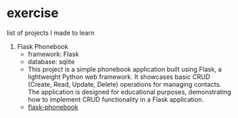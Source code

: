 # exercise
list of projects I made to learn

1. Flask Phonebook
   - framework: Flask
   - database: sqlite
   - This project is a simple phonebook application built using Flask, a lightweight Python web framework. It showcases basic CRUD (Create, Read, Update, Delete) operations for managing contacts. The application is designed for educational purposes, demonstrating how to implement CRUD functionality in a Flask application.
   - [flask-phonebook](https://github.com/SalasNorman/exercise101/blob/main/flask-phonebook)
